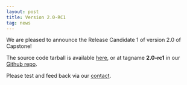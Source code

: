 ```yaml
---
layout: post
title: Version 2.0-RC1
tag: news
---
```


We are pleased to announce the Release Candidate 1 of version 2.0 of Capstone!

The source code tarball is available [here](http://capstone-engine.org/download/2.0/capstone-2.0-rc1.tar.gz), or at tagname **2.0-rc1** in our [Github repo](https://github.com/aquynh/capstone).

Please test and feed back via our [contact](contact.html).
